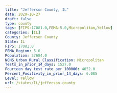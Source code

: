 ```yaml
---
title: "Jefferson County, IL"
date: 2020-10-27
draft: false
type: county
tags: [FIPS:17081.0,FEMA:5.0,Micropolitan,Yellow]
categories: [IL]
County: Jefferson County
State: IL
FIPS: 17081.0
FEMA_Region: 5.0
Population: 37684.0
NCHS_Urban_Rural_Classification: Micropolitan
Tests_in_prior_14_days: 1527.0
Fourteen_day_test_rate_per_100000: 4052.0
Percent_Positivity_in_prior_14_days: 0.085
Level: Yellow
url: /states/IL/jefferson-county
---
```



